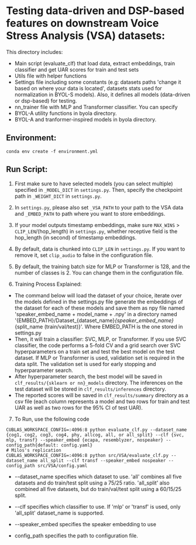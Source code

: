 # Testing data-driven and DSP-based features on downstream Voice Stress Analysis (VSA) datasets:

This directory includes:
* Main script (evaluate_clf) that load data, extract embeddings, train classifier and get UAR scores for train and test sets
* Utils file with helper functions
* Settings file including some constants (e.g: datasets paths 'change it based on where your data is located', datasets stats used for normalization in BYOL-S models). Also, it defines all models (data-driven or dsp-based) for testing.
* nn_trainer file with MLP and Transformer classifier. You can specify 
* BYOL-A utility functions in byola directory.
* BYOL-A and tranformer-inspired models in byola directory.
## Environment:
```
conda env create -f environment.yml
```

## Run Script:
1. First make sure to have selected models (you can select multiple) specified in `_MODEL_DICT` in `settings.py`. Then, specify the checkpoint path in `_WEIGHT_DICT` in `settings.py`.

2. In `settings.py`, please also set `_VSA_PATH` to your path to the VSA data and `_EMBED_PATH` to path where you want to store embeddings.

3. If your model outputs timestamp embeddings, make sure `MAX_WINS` > `CLIP_LEN`/(hop_length) in `settings.py`, whether receptive field is the hop_length (in second) of timestamp embeddings.

4. By default, data is chunked into `CLIP_LEN` in `settings.py`. If you want to remove it, set `clip_audio` to false in the configuration file.

5. By default, the training batch size for MLP or Transformer is 128, and the number of classes is 2. You can change them in the configuration file.

6. Training Process Explained:
* The command below will load the dataset of your choice, iterate over the models defined in the settings.py file generate the embeddings of the dataset for each of these models and save them as npy file named 'speaker_embed_name + model_name + .npy' in a directory named '{EMBED_PATH}/Dataset_{dataset_name}_{speaker_embed_name}_{split_name (train/val/test)}'. Where EMBED_PATH is the one stored in settings.py
* Then, it will train a classifier: SVC, MLP, or Transformer. If you use SVC classifier, the code performs a 5-fold CV and a grid search over SVC hyperparameters on a train set and test the best model on the test dataset. If MLP or Transformer is used, validation set is required in the data split. The validation set is used for early stopping and hyperparameter search.
* After hyperparameter search, the best model will be saved in `clf_results/{sklearn or nn}_models` directory. The inferences on the test dataset will be stored in `clf_results/inferences` directory.
* The reported scores will be saved in `clf_results/summary` directory as a csv file (each column represents a model and two rows for train and test UAR as well as two rows for the 95% CI of test UAR).


7. To Run, use the following code
```console
CUBLAS_WORKSPACE_CONFIG=:4096:8 python evaluate_clf.py --dataset_name {cog1, cog2, cog3, cog4, phy, allcog, all, or all_split} --clf {svc, mlp, transf} --speaker_embed {ecapa, resemblyzer, nospeaker} --config_path{default: config.yaml}
# Milos's replication
CUBLAS_WORKSPACE_CONFIG=:4096:8 python src/VSA/evaluate_clf.py --dataset_name all_split --clf transf --speaker_embed nospeaker --config_path src/VSA/config.yaml
```
* --dataset_name specifies which dataset to use. 'all' combines all five datasets and do train/test split using a 75/25 ratio. 'all_split' also combined all five datasets, but do train/val/test split using a 60/15/25 split.

* --clf specifies which classifier to use. If 'mlp' or 'transf' is used, only 'all_split' dataset_name is supported. 

* --speaker_embed specifies the speaker embedding to use

* config_path specifies the path to configuration file.


